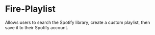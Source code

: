# Fire-Playlist
Allows users to search the Spotify library, create a custom playlist, then save it to their Spotify account.
